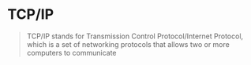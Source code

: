 # TCP/IP

>TCP/IP stands for Transmission Control Protocol/Internet Protocol, which is a set of networking protocols that allows two or more computers to communicate

